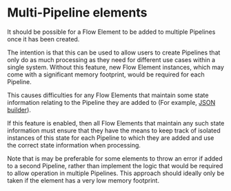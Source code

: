# Multi-Pipeline elements

It should be possible for a Flow Element to be added to multiple
Pipelines once it has been created.

The intention is that this can be used to allow users to create Pipelines
that only do as much processing as they need for different use cases within
a single system.
Without this feature, new Flow Element instances, which may come with
a significant memory footprint, would be required for each Pipeline.

This causes difficulties for any Flow Elements that maintain some
state information relating to the Pipeline they are added to (For
example, [JSON builder](../pipeline-elements/json-builder.md)).

If this feature is enabled, then all Flow Elements that maintain any
such state information must ensure that they have the means to keep track of
isolated instances of this state for each Pipeline to which they are
added and use the correct state information when processing.

Note that is may be preferable for some elements to throw an error if added
to a second Pipeline, rather than implement the logic that would be required
to allow operation in multiple Pipelines. This approach should ideally only
be taken if the element has a very low memory footprint.
